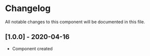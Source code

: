 # Changelog
All notable changes to this component will be documented in this file.

## [1.0.0] - 2020-04-16
- Component created
